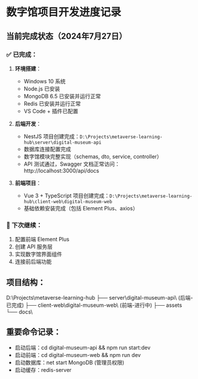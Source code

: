# 数字馆项目开发进度记录

## 当前完成状态（2024年7月27日）

### ✅ 已完成：
1. **环境搭建**：
   - Windows 10 系统
   - Node.js 已安装
   - MongoDB 6.5 已安装并运行正常
   - Redis 已安装并运行正常
   - VS Code + 插件已配置

2. **后端开发**：
   - NestJS 项目创建完成：`D:\Projects\metaverse-learning-hub\server\digital-museum-api`
   - 数据库连接配置完成
   - 数字馆模块完整实现（schemas, dto, service, controller）
   - API 测试通过，Swagger 文档正常访问：http://localhost:3000/api/docs

3. **前端项目**：
   - Vue 3 + TypeScript 项目创建完成：`D:\Projects\metaverse-learning-hub\client-web\digital-museum-web`
   - 基础依赖安装完成（包括 Element Plus、axios）

### 🔄 下次继续：
1. 配置前端 Element Plus
2. 创建 API 服务层
3. 实现数字馆界面组件
4. 连接前后端功能

## 项目结构：
D:\Projects\metaverse-learning-hub
├── server\digital-museum-api\     (后端-已完成)
├── client-web\digital-museum-web\ (前端-进行中)
├── assets
└── docs\
## 重要命令记录：
- 启动后端：cd digital-museum-api && npm run start:dev
- 启动前端：cd digital-museum-web && npm run dev
- 启动数据库：net start MongoDB (管理员权限)
- 启动缓存：redis-server
